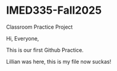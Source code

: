 # IMED335-Fall2025
Classroom Practice Project

Hi, Everyone,

This is our first Github Practice.

Lillian was here, this is my file now suckas!
